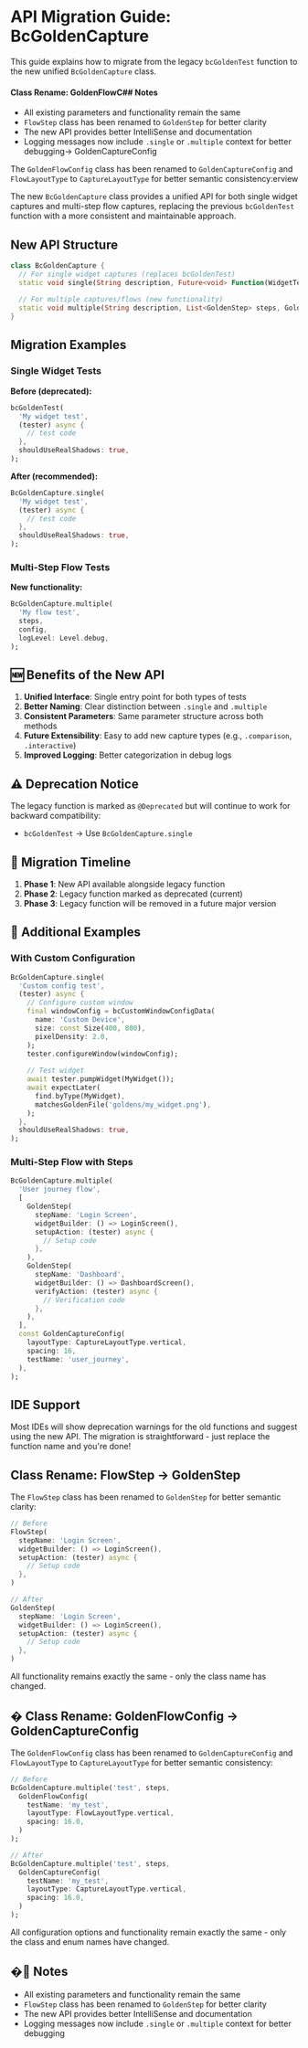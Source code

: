 # API Migration Guide: BcGoldenCapture

This guide explains how to migrate from the legacy `bcGoldenTest` function to the new unified `BcGoldenCapture` class.

#### Class Rename: GoldenFlowC## Notes

- All existing parameters and functionality remain the same
- `FlowStep` class has been renamed to `GoldenStep` for better clarity
- The new API provides better IntelliSense and documentation
- Logging messages now include `.single` or `.multiple` context for better debugging→ GoldenCaptureConfig

The `GoldenFlowConfig` class has been renamed to `GoldenCaptureConfig` and `FlowLayoutType` to `CaptureLayoutType` for better semantic consistency:erview

The new `BcGoldenCapture` class provides a unified API for both single widget captures and multi-step flow captures, replacing the previous `bcGoldenTest` function with a more consistent and maintainable approach.

## New API Structure

```dart
class BcGoldenCapture {
  // For single widget captures (replaces bcGoldenTest)
  static void single(String description, Future<void> Function(WidgetTester) test, {...});
  
  // For multiple captures/flows (new functionality)  
  static void multiple(String description, List<GoldenStep> steps, GoldenCaptureConfig config, {...});
}
```

## Migration Examples

### Single Widget Tests

**Before (deprecated):**
```dart
bcGoldenTest(
  'My widget test',
  (tester) async {
    // test code
  },
  shouldUseRealShadows: true,
);
```

**After (recommended):**
```dart
BcGoldenCapture.single(
  'My widget test',
  (tester) async {
    // test code
  },
  shouldUseRealShadows: true,
);
```

### Multi-Step Flow Tests

**New functionality:**
```dart
BcGoldenCapture.multiple(
  'My flow test',
  steps,
  config,
  logLevel: Level.debug,
);
```

## 🆕 Benefits of the New API

1. **Unified Interface**: Single entry point for both types of tests
2. **Better Naming**: Clear distinction between `.single` and `.multiple`
3. **Consistent Parameters**: Same parameter structure across both methods
4. **Future Extensibility**: Easy to add new capture types (e.g., `.comparison`, `.interactive`)
5. **Improved Logging**: Better categorization in debug logs

## ⚠️ Deprecation Notice

The legacy function is marked as `@Deprecated` but will continue to work for backward compatibility:

- `bcGoldenTest` → Use `BcGoldenCapture.single`

## 🚀 Migration Timeline

1. **Phase 1**: New API available alongside legacy function
2. **Phase 2**: Legacy function marked as deprecated (current)
3. **Phase 3**: Legacy function will be removed in a future major version

## 📖 Additional Examples

### With Custom Configuration
```dart
BcGoldenCapture.single(
  'Custom config test',
  (tester) async {
    // Configure custom window
    final windowConfig = bcCustomWindowConfigData(
      name: 'Custom Device',
      size: const Size(400, 800),
      pixelDensity: 2.0,
    );
    tester.configureWindow(windowConfig);
    
    // Test widget
    await tester.pumpWidget(MyWidget());
    await expectLater(
      find.byType(MyWidget),
      matchesGoldenFile('goldens/my_widget.png'),
    );
  },
  shouldUseRealShadows: true,
);
```

### Multi-Step Flow with Steps
```dart
BcGoldenCapture.multiple(
  'User journey flow',
  [
    GoldenStep(
      stepName: 'Login Screen',
      widgetBuilder: () => LoginScreen(),
      setupAction: (tester) async {
        // Setup code
      },
    ),
    GoldenStep(
      stepName: 'Dashboard',
      widgetBuilder: () => DashboardScreen(),
      verifyAction: (tester) async {
        // Verification code
      },
    ),
  ],
  const GoldenCaptureConfig(
    layoutType: CaptureLayoutType.vertical,
    spacing: 16,
    testName: 'user_journey',
  ),
);
```

## IDE Support

Most IDEs will show deprecation warnings for the old functions and suggest using the new API. The migration is straightforward - just replace the function name and you're done!

## Class Rename: FlowStep → GoldenStep

The `FlowStep` class has been renamed to `GoldenStep` for better semantic clarity:

```dart
// Before
FlowStep(
  stepName: 'Login Screen', 
  widgetBuilder: () => LoginScreen(),
  setupAction: (tester) async {
    // Setup code
  },
)

// After  
GoldenStep(
  stepName: 'Login Screen',
  widgetBuilder: () => LoginScreen(), 
  setupAction: (tester) async {
    // Setup code
  },
)
```

All functionality remains exactly the same - only the class name has changed.

## � Class Rename: GoldenFlowConfig → GoldenCaptureConfig

The `GoldenFlowConfig` class has been renamed to `GoldenCaptureConfig` and `FlowLayoutType` to `CaptureLayoutType` for better semantic consistency:

```dart
// Before
BcGoldenCapture.multiple('test', steps, 
  GoldenFlowConfig(
    testName: 'my_test',
    layoutType: FlowLayoutType.vertical,
    spacing: 16.0,
  )
);

// After  
BcGoldenCapture.multiple('test', steps,
  GoldenCaptureConfig(
    testName: 'my_test', 
    layoutType: CaptureLayoutType.vertical,
    spacing: 16.0,
  )
);
```

All configuration options and functionality remain exactly the same - only the class and enum names have changed.

## �📝 Notes

- All existing parameters and functionality remain the same
- `FlowStep` class has been renamed to `GoldenStep` for better clarity
- The new API provides better IntelliSense and documentation
- Logging messages now include `.single` or `.multiple` context for better debugging
